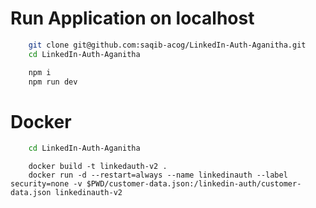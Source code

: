 # Run Application on localhost

``` bash
	git clone git@github.com:saqib-acog/LinkedIn-Auth-Aganitha.git
	cd LinkedIn-Auth-Aganitha
```

``` javascript
	npm i
	npm run dev
``` 

# Docker

```bash
	cd LinkedIn-Auth-Aganitha
```

```docker
	docker build -t linkedauth-v2 .
	docker run -d --restart=always --name linkedinauth --label security=none -v $PWD/customer-data.json:/linkedin-auth/customer-data.json linkedinauth-v2
```
